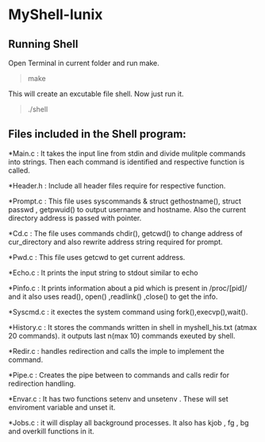 # MyShell-lunix

## Running Shell

Open Terminal in current folder and run make.

> make

This will create an excutable file shell. Now just run it.

> ./shell

## Files included in the Shell program:

*Main.c : It takes the input line from stdin and divide mulitple commands into strings. Then each command is identified and respective function is called.

*Header.h : Include all header files require for respective function.

*Prompt.c : This file uses syscommands & struct gethostname(), struct passwd , getpwuid() to output username and hostname. Also the current directory address is passed with pointer.

*Cd.c : The file uses commands chdir(), getcwd() to change address of cur_directory and also rewrite address string required for prompt.

*Pwd.c : This file uses getcwd to get current address.

*Echo.c : It prints the input string to stdout similar to echo

*Pinfo.c : It prints information about a pid which is present in /proc/[pid]/ and it also uses read(), open() ,readlink() ,close() to get the info.

*Syscmd.c : it exectes the system command using fork(),execvp(),wait().

*History.c : It stores the commands written in shell in myshell_his.txt (atmax 20 commands). it outputs last n(max 10) commands exeuted by shell.

*Redir.c : handles redirection and calls the imple to implement the command.

*Pipe.c : Creates the pipe between to commands and calls redir for redirection handling.

*Envar.c : It has two functions setenv and unsetenv . These will set enviroment variable and unset it.

*Jobs.c : it will display all background processes. It also has kjob , fg , bg and overkill functions in it.
